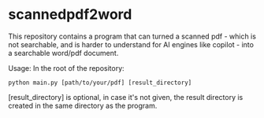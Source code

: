 # scannedpdf2word

This repository contains a program that can turned a scanned pdf - which is not searchable, and is harder to understand for AI engines like copilot - into a searchable word/pdf document.

Usage:
In the root of the repository: 
```
python main.py [path/to/your/pdf] [result_directory]
```

[result_directory] is optional, in case it's not given, the result directory is created in the same directory as the program.
